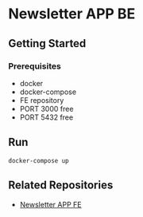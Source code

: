 # Newsletter APP BE

## Getting Started

### Prerequisites

- docker
- docker-compose
- FE repository
- PORT 3000 free
- PORT 5432 free

## Run

```
docker-compose up
```

## Related Repositories

- [Newsletter APP FE](<https://github.com/gustavomo/newsletter-app-fe>)